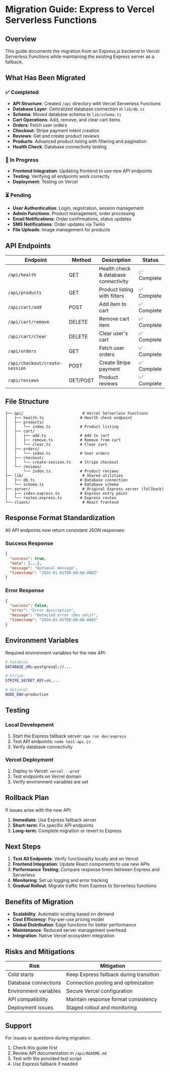 # Migration Guide: Express to Vercel Serverless Functions

## Overview

This guide documents the migration from an Express.js backend to Vercel Serverless Functions while maintaining the existing Express server as a fallback.

## What Has Been Migrated

### ✅ Completed
- **API Structure**: Created `/api` directory with Vercel Serverless Functions
- **Database Layer**: Centralized database connection in `lib/db.ts`
- **Schema**: Moved database schema to `lib/schema.ts`
- **Cart Operations**: Add, remove, and clear cart items
- **Orders**: Fetch user orders
- **Checkout**: Stripe payment intent creation
- **Reviews**: Get and create product reviews
- **Products**: Advanced product listing with filtering and pagination
- **Health Check**: Database connectivity testing

### 🔄 In Progress
- **Frontend Integration**: Updating frontend to use new API endpoints
- **Testing**: Verifying all endpoints work correctly
- **Deployment**: Testing on Vercel

### ⏳ Pending
- **User Authentication**: Login, registration, session management
- **Admin Functions**: Product management, order processing
- **Email Notifications**: Order confirmations, status updates
- **SMS Notifications**: Order updates via Twilio
- **File Uploads**: Image management for products

## API Endpoints

| Endpoint | Method | Description | Status |
|----------|--------|-------------|---------|
| `/api/health` | GET | Health check & database connectivity | ✅ Complete |
| `/api/products` | GET | Product listing with filters | ✅ Complete |
| `/api/cart/add` | POST | Add item to cart | ✅ Complete |
| `/api/cart/remove` | DELETE | Remove cart item | ✅ Complete |
| `/api/cart/clear` | DELETE | Clear user's cart | ✅ Complete |
| `/api/orders` | GET | Fetch user orders | ✅ Complete |
| `/api/checkout/create-session` | POST | Create Stripe payment | ✅ Complete |
| `/api/reviews` | GET/POST | Product reviews | ✅ Complete |

## File Structure

```
├── api/                          # Vercel Serverless Functions
│   ├── health.ts                # Health check endpoint
│   ├── products/
│   │   └── index.ts             # Product listing
│   ├── cart/
│   │   ├── add.ts               # Add to cart
│   │   ├── remove.ts            # Remove from cart
│   │   └── clear.ts             # Clear cart
│   ├── orders/
│   │   └── index.ts             # User orders
│   ├── checkout/
│   │   └── create-session.ts    # Stripe checkout
│   └── reviews/
│       └── index.ts             # Product reviews
├── lib/                          # Shared utilities
│   ├── db.ts                    # Database connection
│   └── schema.ts                # Database schema
├── server/                       # Original Express server (fallback)
│   ├── index.express.ts         # Express entry point
│   └── routes.express.ts        # Express routes
└── client/                       # React frontend
```

## Response Format Standardization

All API endpoints now return consistent JSON responses:

### Success Response
```json
{
  "success": true,
  "data": {...},
  "message": "Optional message",
  "timestamp": "2024-01-01T00:00:00.000Z"
}
```

### Error Response
```json
{
  "success": false,
  "error": "Error description",
  "message": "Detailed error (dev only)",
  "timestamp": "2024-01-01T00:00:00.000Z"
}
```

## Environment Variables

Required environment variables for the new API:

```bash
# Database
DATABASE_URL=postgresql://...

# Stripe
STRIPE_SECRET_KEY=sk_...

# Optional
NODE_ENV=production
```

## Testing

### Local Development
1. Start the Express fallback server: `npm run dev:express`
2. Test API endpoints: `node test-api.js`
3. Verify database connectivity

### Vercel Deployment
1. Deploy to Vercel: `vercel --prod`
2. Test endpoints on Vercel domain
3. Verify environment variables are set

## Rollback Plan

If issues arise with the new API:

1. **Immediate**: Use Express fallback server
2. **Short-term**: Fix specific API endpoints
3. **Long-term**: Complete migration or revert to Express

## Next Steps

1. **Test All Endpoints**: Verify functionality locally and on Vercel
2. **Frontend Integration**: Update React components to use new APIs
3. **Performance Testing**: Compare response times between Express and Serverless
4. **Monitoring**: Set up logging and error tracking
5. **Gradual Rollout**: Migrate traffic from Express to Serverless functions

## Benefits of Migration

- **Scalability**: Automatic scaling based on demand
- **Cost Efficiency**: Pay-per-use pricing model
- **Global Distribution**: Edge functions for better performance
- **Maintenance**: Reduced server management overhead
- **Integration**: Native Vercel ecosystem integration

## Risks and Mitigations

| Risk | Mitigation |
|------|------------|
| Cold starts | Keep Express fallback during transition |
| Database connections | Connection pooling and optimization |
| Environment variables | Secure Vercel configuration |
| API compatibility | Maintain response format consistency |
| Deployment issues | Staged rollout and monitoring |

## Support

For issues or questions during migration:
1. Check this guide first
2. Review API documentation in `/api/README.md`
3. Test with the provided test script
4. Use Express fallback if needed
